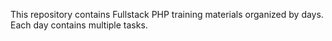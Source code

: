 This repository contains Fullstack PHP training materials organized by days. Each day contains multiple tasks.
